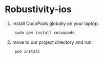# Robustivity-ios

1. Install CocoPods globally on your laptop:
    
        sudo gem install cocoapods
2. move to our project directory and run:
      
        pod install